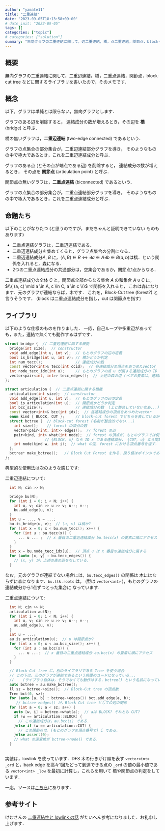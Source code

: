 ```yaml
---
author: "yamate11"
title: "二重連結"
date: "2023-09-05T18:13:58+09:00"
# date_init: "2023-09-05"
tags: []
categories: ["topic"]
# categories: ["solution"]
summary: "無向グラフの二重連結に関して，辺二重連結，橋，点二重連結，関節点，block-cut tree などに関するまとめです"
---
```


## 概要

無向グラフの二重連結に関して，二重辺連結，橋，二重点連結，関節点，block-cut tree などに関するライブラリを書いたので，そのメモです．

## 概念

以下，グラフは単純とは限らない，無向グラフとします．

グラフのある辺を削除すると，
連結成分の数が増えるとき，その辺を **橋** (bridge) と呼ぶ．

橋の無いグラフは，**二重辺連結** (two-edge connected) であるという．

グラフの点集合の部分集合が，二重辺連結部分グラフを導き，
そのようなものの中で極大であるとき，これを二重辺連結成分と呼ぶ．

グラフのある点 (とその点が端点である辺) を削除すると，
連結成分の数が増えるとき，
その点を **関節点** (articulation point) と呼ぶ．

関節点の無いグラフは，**二重点連結** (biconnected) であるという．

グラフの点集合の部分集合が，二重点連結部分グラフを導き，
そのようなものの中で極大であるとき，これを二重点連結成分と呼ぶ．

## 命題たち

以下のことがなりたつ (と思うのですが，まだちゃんと証明できていない
ものもあります)

* 二重点連結グラフは，二重辺連結である．
* 二重辺連結成分を集めてくると，グラフ点集合の分割になる．
* 二重辺連結成分$A$, $B$ に，$(A, B) \in R \iff \exists a \in A \exists b \in B (a,b)$は橋．という関係を入れると，森になる．
* 2つの二重点連結成分の共通部分は，空集合であるか，関節点1点からなる．

二重点連結成分の全体 $C$ と，関節点全部からなる集合 $A$ の和集合
$A \cup C$ に，
$\\{ (a, c) \mid a \in A, c \in C, a \in c \\}$ で関係を入れると，
これは森になります．元のグラフが連結ならば，木です．
これを，Block-Cut tree (forest?) と言うそうです．
(block は二重点連結成分を指し，cut は関節点を指す)

## ライブラリ

以下のような仕様のものを作りました．
一応，自己ループや多重辺があっても，また，連結で無くても動作するはずです．

```cpp
struct bridge {  // 二重辺連結に関する機能
  bridge(int size);  // constructor
  void add_edge(int u, int v);  // もとのグラフの辺の定義
  bool is_bridge(int u, int v); // 橋かどうか判定
  int num_tecc();               // 連結成分の数
  const vector<int>& tecc(int ccid);  // 各連結成分の頂点をあつめたvector
  int node_tecc_idx(int u);     // もとのグラフの点 u が属する連結成分の ID
  vector<pair<int, int>> tecc_edges();  // 上述の森の辺 (ペアの要素は，連結成分ID)
};

struct articulation {  // 二重点連結に関する機能
  articulation(int size);  // constructor
  void add_edge(int u, int v);  // もとのグラフの辺の定義
  bool is_articulation(int u);  // 関節点かどうか判定
  int bcc_size();               // 連結成分の数  (上と整合していないなあ...)
  const vector<int>& bcc(int idx);  // 各連結成分の頂点をあつめたvector
  enum kind { BLOCK, CUT };     // block-cut forest でどちらを表しているかを示す enum
  struct bctree {  // block-cut forest (名前が整合的でない...)
    int size();    // forest の頂点の数
    vector<pair<int, int>> edges();  // forest の辺
    pair<kind, int> what(int node);  // forest の頂点が，もとのグラフでは何か?
                  // {BLOCK, x} なら ID x である連結成分， {CUT, u} なら関節点 u
    int node(kind w, int i);  // what の逆．forest における頂点番号を返す．
  };
  bctree* make_bctree();   // Block Cut Forest を作る．戻り値はポインタであることに注意．
};
```

典型的な使用法は次のような感じです:

二重辺連結について:

```cpp
  int N; cin >> N;

  bridge bu(N);
  for (int i = 0; i < N; i++) {
    int u, v; cin >> u >> v; u--; v--;
    bu.add_edge(u, v);
  }
  int u = ..., v = ...;
  bu.is_bridge(u, v);  // (u, v) は橋か?
  for (int x = 0; x < bu.num_tecc(); x++) {
    for (int u : bu.tecc(x)) {
      ... u ... ;  // x 番目の二重辺連結成分 bu.tecc(x) の要素に順にアクセス
    }
  }
  int x = bu.node_tecc_idx[u];  // 頂点 u は x 番目の連結成分に属する
  for (auto [x, y] : bu.tecc_edges()) {
    // (x, y) が，上述の森の辺をなしている．
  }
```

なお，元のグラフが連結でない場合には，`bu.tecc_edges()` の関係は
木にはならずに森になります．`bu.llk.roots` は，
(型は `vector<int>` )，もとのグラフの連結成分から1点ずつとった集合に
なっています．

二重点連結について:

```cpp
  int N; cin >> N;
  articulation au(N);
  for (int i = 0; i < N; i++) {
    int u, v; cin >> u >> v; u--; v--;
    au.add_edge(u, v);
  }
  int u = ...;
  au.is_articulation(u);  // u は関節点か?
  for (int x = 0; x < au.bcc_size(); x++) {
    for (int u : au.bcc(x)) {
      ... u ...;  // x 番目の二重点連結成分 au.bcc(x) の要素に順にアクセス
    }
  }

  // Block-Cut tree に，別のライブラリである Tree を使う場合
  // この下は，元のグラフが連結であるという前提のコードになっている...
  //    (ライブラリ自体は，そうでなくても動作はする．bctree() という名前になっているが....)
  auto bctree = au.make_bctree();
  ll sz = bctree->size();  // Block-Cut tree の頂点数
  Tree bct(0, sz);
  for (auto [a, b] : bctree->edges()) bct.add_edge(a, b);
     // bctree->edges() が，Block Cut tree としての辺の関係
  for (int a = 0; a < sz; a++) {
    auto [w, i] = bctree->what(a);  // aは BLOCK? それとも CUT?
    if (w == articulation::BLOCK) {
      // この連結成分は，au.bcc(i) である．
    }else if (w == articulation::CUT) {
      // この関節点は，(もとのグラフの頂点番号で) i である．
    }else assert(0);
    // what の逆変換が bctree->node() である．
  }
  

```


実装は，lowlink を使っています．DFS 木の行きがけ順を表す
`vector<int> _ord` と，back edge を高々1回たどって到達できる点の
`_ord` の値の最小値である `vector<int> _low` を最初に計算し，これらを用いて
橋や関節点の判定をしています．

一応，ソースは[こちら](https://gist.github.com/yamate11/f2b1cdfa626fbf3308e0e0abbc76a226)にあります．



## 参考サイト

けむさんの [二重連結性と lowlink の話](https://kntychance.hatenablog.jp/entry/2022/09/16/161858) がたいへん参考になりました．お礼申し上げます．
